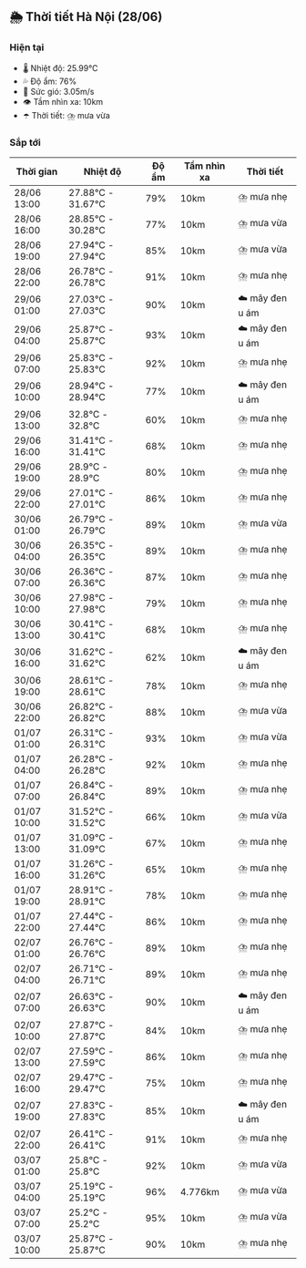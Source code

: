 ## 🌦️ Thời tiết Hà Nội (28/06)

### Hiện tại

- 🌡️ Nhiệt độ: 25.99℃
- 💦 Độ ẩm: 76%
- 💨 Sức gió: 3.05m/s
- 👁️ Tầm nhìn xa: 10km
- ☂️ Thời tiết: ⛈️ mưa vừa

### Sắp tới

| Thời gian | Nhiệt độ | Độ ẩm | Tầm nhìn xa | Thời tiết |
| --- | --- | --- | --- | --- |
| 28/06 13:00 | 27.88℃ - 31.67℃ | 79% | 10km | ⛈️ mưa nhẹ |
| 28/06 16:00 | 28.85℃ - 30.28℃ | 77% | 10km | ⛈️ mưa vừa |
| 28/06 19:00 | 27.94℃ - 27.94℃ | 85% | 10km | ⛈️ mưa vừa |
| 28/06 22:00 | 26.78℃ - 26.78℃ | 91% | 10km | ⛈️ mưa nhẹ |
| 29/06 01:00 | 27.03℃ - 27.03℃ | 90% | 10km | ☁️ mây đen u ám |
| 29/06 04:00 | 25.87℃ - 25.87℃ | 93% | 10km | ☁️ mây đen u ám |
| 29/06 07:00 | 25.83℃ - 25.83℃ | 92% | 10km | ⛈️ mưa nhẹ |
| 29/06 10:00 | 28.94℃ - 28.94℃ | 77% | 10km | ☁️ mây đen u ám |
| 29/06 13:00 | 32.8℃ - 32.8℃ | 60% | 10km | ⛈️ mưa nhẹ |
| 29/06 16:00 | 31.41℃ - 31.41℃ | 68% | 10km | ⛈️ mưa nhẹ |
| 29/06 19:00 | 28.9℃ - 28.9℃ | 80% | 10km | ⛈️ mưa nhẹ |
| 29/06 22:00 | 27.01℃ - 27.01℃ | 86% | 10km | ⛈️ mưa nhẹ |
| 30/06 01:00 | 26.79℃ - 26.79℃ | 89% | 10km | ⛈️ mưa vừa |
| 30/06 04:00 | 26.35℃ - 26.35℃ | 89% | 10km | ⛈️ mưa nhẹ |
| 30/06 07:00 | 26.36℃ - 26.36℃ | 87% | 10km | ⛈️ mưa nhẹ |
| 30/06 10:00 | 27.98℃ - 27.98℃ | 79% | 10km | ⛈️ mưa nhẹ |
| 30/06 13:00 | 30.41℃ - 30.41℃ | 68% | 10km | ⛈️ mưa nhẹ |
| 30/06 16:00 | 31.62℃ - 31.62℃ | 62% | 10km | ☁️ mây đen u ám |
| 30/06 19:00 | 28.61℃ - 28.61℃ | 78% | 10km | ⛈️ mưa nhẹ |
| 30/06 22:00 | 26.82℃ - 26.82℃ | 88% | 10km | ⛈️ mưa vừa |
| 01/07 01:00 | 26.31℃ - 26.31℃ | 93% | 10km | ⛈️ mưa vừa |
| 01/07 04:00 | 26.28℃ - 26.28℃ | 92% | 10km | ⛈️ mưa nhẹ |
| 01/07 07:00 | 26.84℃ - 26.84℃ | 89% | 10km | ⛈️ mưa nhẹ |
| 01/07 10:00 | 31.52℃ - 31.52℃ | 66% | 10km | ⛈️ mưa vừa |
| 01/07 13:00 | 31.09℃ - 31.09℃ | 67% | 10km | ⛈️ mưa nhẹ |
| 01/07 16:00 | 31.26℃ - 31.26℃ | 65% | 10km | ⛈️ mưa nhẹ |
| 01/07 19:00 | 28.91℃ - 28.91℃ | 78% | 10km | ⛈️ mưa nhẹ |
| 01/07 22:00 | 27.44℃ - 27.44℃ | 86% | 10km | ⛈️ mưa nhẹ |
| 02/07 01:00 | 26.76℃ - 26.76℃ | 89% | 10km | ⛈️ mưa nhẹ |
| 02/07 04:00 | 26.71℃ - 26.71℃ | 89% | 10km | ⛈️ mưa nhẹ |
| 02/07 07:00 | 26.63℃ - 26.63℃ | 90% | 10km | ☁️ mây đen u ám |
| 02/07 10:00 | 27.87℃ - 27.87℃ | 84% | 10km | ⛈️ mưa nhẹ |
| 02/07 13:00 | 27.59℃ - 27.59℃ | 86% | 10km | ⛈️ mưa nhẹ |
| 02/07 16:00 | 29.47℃ - 29.47℃ | 75% | 10km | ⛈️ mưa nhẹ |
| 02/07 19:00 | 27.83℃ - 27.83℃ | 85% | 10km | ☁️ mây đen u ám |
| 02/07 22:00 | 26.41℃ - 26.41℃ | 91% | 10km | ⛈️ mưa nhẹ |
| 03/07 01:00 | 25.8℃ - 25.8℃ | 92% | 10km | ⛈️ mưa vừa |
| 03/07 04:00 | 25.19℃ - 25.19℃ | 96% | 4.776km | ⛈️ mưa vừa |
| 03/07 07:00 | 25.2℃ - 25.2℃ | 95% | 10km | ⛈️ mưa vừa |
| 03/07 10:00 | 25.87℃ - 25.87℃ | 90% | 10km | ⛈️ mưa nhẹ |
